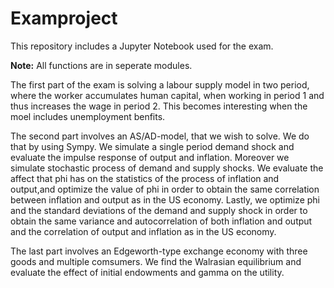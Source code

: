 # Examproject

This repository includes a Jupyter Notebook used for the exam.

**Note:** All functions are in seperate modules.

The first part of the exam is solving a labour supply model in two period, where the worker accumulates human capital, when working in period 1 and thus increases the wage in period 2. 
This becomes interesting when the moel includes unemployment benfits.

The second part involves an AS/AD-model, that we wish to solve. We do that by using Sympy. We simulate a single period demand shock and evaluate the impulse response of output and inflation. Moreover we simulate stochastic process of demand and supply shocks. We evaluate the affect that phi has on the statistics of the process of inflation and output,and optimize the value of phi in order to obtain the same correlation between inflation and output as in the US economy. Lastly, we optimize phi and the standard deviations of the demand and supply shock in order to obtain the same variance and autocorrelation of both inflation and output and the correlation of output and inflation as in the US economy.

The last part involves an Edgeworth-type exchange economy with three goods and multiple comsumers. We find the Walrasian equilibrium and evaluate the effect of initial endowments and gamma on the utility.